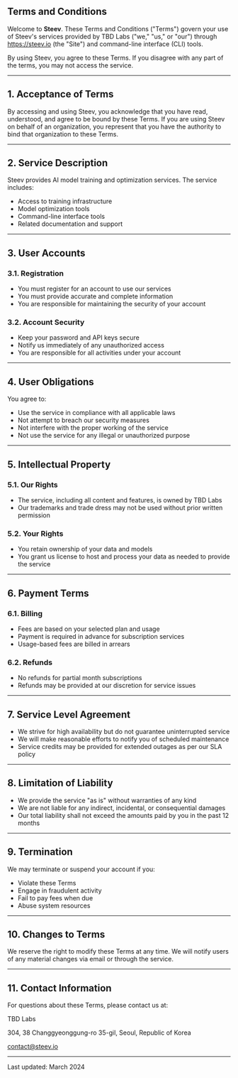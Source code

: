 ## **Terms and Conditions**

Welcome to **Steev**. These Terms and Conditions ("Terms") govern your use of Steev's services provided by TBD Labs ("we," "us," or "our") through https://steev.io (the "Site") and command-line interface (CLI) tools.

By using Steev, you agree to these Terms. If you disagree with any part of the terms, you may not access the service.

---

## **1. Acceptance of Terms**

By accessing and using Steev, you acknowledge that you have read, understood, and agree to be bound by these Terms. If you are using Steev on behalf of an organization, you represent that you have the authority to bind that organization to these Terms.

---

## **2. Service Description**

Steev provides AI model training and optimization services. The service includes:
- Access to training infrastructure
- Model optimization tools
- Command-line interface tools
- Related documentation and support

---

## **3. User Accounts**

### **3.1. Registration**
- You must register for an account to use our services
- You must provide accurate and complete information
- You are responsible for maintaining the security of your account

### **3.2. Account Security**
- Keep your password and API keys secure
- Notify us immediately of any unauthorized access
- You are responsible for all activities under your account

---

## **4. User Obligations**

You agree to:
- Use the service in compliance with all applicable laws
- Not attempt to breach our security measures
- Not interfere with the proper working of the service
- Not use the service for any illegal or unauthorized purpose

---

## **5. Intellectual Property**

### **5.1. Our Rights**
- The service, including all content and features, is owned by TBD Labs
- Our trademarks and trade dress may not be used without prior written permission

### **5.2. Your Rights**
- You retain ownership of your data and models
- You grant us license to host and process your data as needed to provide the service

---

## **6. Payment Terms**

### **6.1. Billing**
- Fees are based on your selected plan and usage
- Payment is required in advance for subscription services
- Usage-based fees are billed in arrears

### **6.2. Refunds**
- No refunds for partial month subscriptions
- Refunds may be provided at our discretion for service issues

---

## **7. Service Level Agreement**

- We strive for high availability but do not guarantee uninterrupted service
- We will make reasonable efforts to notify you of scheduled maintenance
- Service credits may be provided for extended outages as per our SLA policy

---

## **8. Limitation of Liability**

- We provide the service "as is" without warranties of any kind
- We are not liable for any indirect, incidental, or consequential damages
- Our total liability shall not exceed the amounts paid by you in the past 12 months

---

## **9. Termination**

We may terminate or suspend your account if you:
- Violate these Terms
- Engage in fraudulent activity
- Fail to pay fees when due
- Abuse system resources

---

## **10. Changes to Terms**

We reserve the right to modify these Terms at any time. We will notify users of any material changes via email or through the service.

---

## **11. Contact Information**

For questions about these Terms, please contact us at:

TBD Labs

304, 38 Changgyeonggung-ro 35-gil, Seoul, Republic of Korea

contact@steev.io

---

Last updated: March 2024
